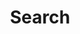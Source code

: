 ---
title: "Search" # in any language you want
layout: "search" # necessary for search
summary: "search"
placeholder: "..."
---